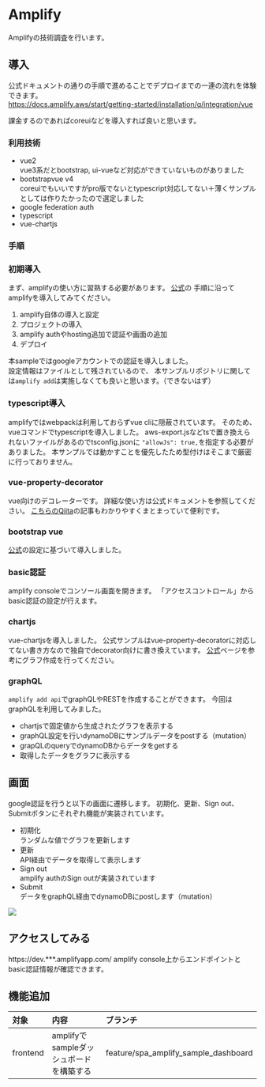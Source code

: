 # Amplify

Amplifyの技術調査を行います。

## 導入

公式ドキュメントの通りの手順で進めることでデプロイまでの一連の流れを体験できます。  
https://docs.amplify.aws/start/getting-started/installation/q/integration/vue

課金するのであればcoreuiなどを導入すれば良いと思います。

### 利用技術

- vue2  
  vue3系だとbootstrap, ui-vueなど対応ができていないものがありました
- bootstrapvue v4  
  coreuiでもいいですがpro版でないとtypescript対応してない＋薄くサンプルとしては作りたかったので選定しました
- google federation auth
- typescript
- vue-chartjs

### 手順

### 初期導入

まず、amplifyの使い方に習熟する必要があります。
[公式](https://docs.amplify.aws/start/getting-started/installation/q/integration/vue)の
手順に沿ってamplifyを導入してみてください。

1. amplify自体の導入と設定
2. プロジェクトの導入
3. amplify authやhosting追加で認証や画面の追加
4. デプロイ

本sampleではgoogleアカウントでの認証を導入しました。  
設定情報はファイルとして残されているので、
本サンプルリポジトリに関しては`amplify add`は実施しなくても良いと思います。（できないはず）

### typescript導入

amplifyではwebpackは利用しておらずvue cliに隠蔽されています。
そのため、vueコマンドでtypescriptを導入しました。
aws-export.jsなどtsで置き換えられないファイルがあるのでtsconfig.jsonに
`"allowJs": true,`を指定する必要がありました。
本サンプルでは動かすことを優先したため型付けはそこまで厳密に行っておりません。

### vue-property-decorator

vue向けのデコレーターです。
詳細な使い方は公式ドキュメントを参照してください。
[こちらのQiita](https://qiita.com/simochee/items/e5b77af4aa36bd0f32e5#watch)の記事もわかりやすくまとまっていて便利です。

### bootstrap vue

[公式](https://bootstrap-vue.org/docs)の設定に基づいて導入しました。

### basic認証

amplify consoleでコンソール画面を開きます。
「アクセスコントロール」からbasic認証の設定が行えます。

### chartjs

vue-chartjsを導入しました。
公式サンプルはvue-property-decoratorに対応してない書き方なので独自でdecorator向けに書き換えています。
[公式](https://vue-chartjs.org/ja/guide/#%E5%88%9D%E3%82%81%E3%81%AB)ページを参考にグラフ作成を行ってください。

### graphQL

`amplify add api`でgraphQLやRESTを作成することができます。
今回はgraphQLを利用してみました。

- chartjsで固定値から生成されたグラフを表示する
- graphQL設定を行いdynamoDBにサンプルデータをpostする（mutation）
- grapQLのqueryでdynamoDBからデータをgetする
- 取得したデータをグラフに表示する

## 画面

google認証を行うと以下の画面に遷移します。
初期化、更新、Sign out、Submitボタンにそれぞれ機能が実装されています。

- 初期化  
  ランダムな値でグラフを更新します  
- 更新  
  API経由でデータを取得して表示します  
- Sign out  
  amplify authのSign outが実装されています  
- Submit  
  データをgraphQL経由でdynamoDBにpostします（mutation）

![](./img/sample-dashboard.png)

## アクセスしてみる

https://dev.***.amplifyapp.com/
amplify console上からエンドポイントとbasic認証情報が確認できます。

## 機能追加

|対象|内容|ブランチ|
|:--|:--|:--|
|frontend|amplifyでsampleダッシュボードを構築する|feature/spa_amplify_sample_dashboard|
